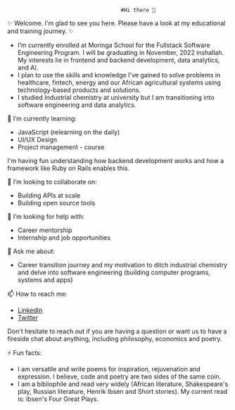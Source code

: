                                         #Hi there 👋

✨ Welcome. I'm glad to see you here. Please have a look at my educational and training journey. ✨ 

* I’m currently enrolled at Moringa School for the Fullstack Software Engineering Program. I will be graduating in November, 2022 inshallah. My interests lie in frontend and backend development, data analytics, and AI. 
* I plan to use the skills and knowledge I've gained to solve problems in healthcare, fintech, energy and our African agricultural systems using technology-based products and solutions.
* I studied Industrial chemistry at university but I am transitioning into software engineering and data analytics.

🌱 I’m currently learning:
* JavaScript (relearning on the daily)
* UI/UX Design
* Project management - course

I'm having fun understanding how backend development works and how a framework like Ruby on Rails enables this.

👯 I’m looking to collaborate on:
* Building APIs at scale 
* Building open source tools 
 
🤔 I’m looking for help with:
* Career mentorship
* Internship and job opportunities
 
💬 Ask me about:
* Career transition journey and my motivation to ditch industrial chemistry and delve into software engineering (building computer programs, systems and apps) 
  
📫 How to reach me:
* [LinkedIn](https://www.linkedin.com/in/joshua-mwale-8a8a3557/)
* [Twitter](https://twitter.com/joshua_mwale)

Don't hesitate to reach out if you are having a question or want us to have a fireside chat about anything, including philosophy, economics and poetry.

⚡ Fun facts:
* I am versatile and write poems for inspiration, rejuvenation and expression. I believe, code and poetry are two sides of the same coin.
* I am a bibliophile and read very widely (African literature, Shakespeare's play, Russian literature, Henrik Ibsen and Short stories). My current read is: Ibsen's Four Great Plays. 

